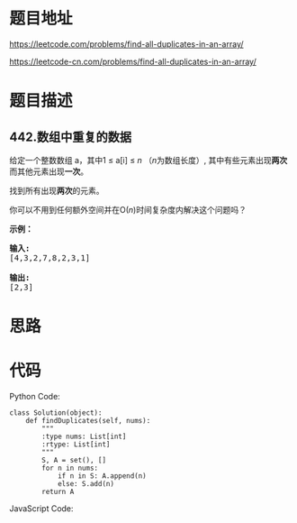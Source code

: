 # 题目地址
https://leetcode.com/problems/find-all-duplicates-in-an-array/

https://leetcode-cn.com/problems/find-all-duplicates-in-an-array/
# 题目描述
## 442.数组中重复的数据
<p>给定一个整数数组 a，其中1 &le; a[i] &le; <em>n</em> （<em>n</em>为数组长度）, 其中有些元素出现<strong>两次</strong>而其他元素出现<strong>一次</strong>。</p>

<p>找到所有出现<strong>两次</strong>的元素。</p>

<p>你可以不用到任何额外空间并在O(<em>n</em>)时间复杂度内解决这个问题吗？</p>

<p><strong>示例：</strong></p>

<pre>
<strong>输入:</strong>
[4,3,2,7,8,2,3,1]

<strong>输出:</strong>
[2,3]
</pre>

# 思路

# 代码
Python Code:

```
class Solution(object):
    def findDuplicates(self, nums):
        """
        :type nums: List[int]
        :rtype: List[int]
        """
        S, A = set(), []
        for n in nums:
            if n in S: A.append(n)
            else: S.add(n)
        return A
```
JavaScript Code:

```

```
